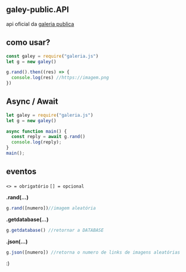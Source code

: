 ## galey-public.API

api oficial da [galeria publica](https://galley.zelferry.repl.co)


## como usar?

```js
const galey = require("galeria.js")
let g = new galey()

g.rand().then((res) => {
  console.log(res) //https://imagem.png
})
```

## Async / Await

```js
let galey = require("galeria.js")
let g = new galey()

async function main() {
  const reply = await g.rand()
  console.log(reply);
}
main();
```

## eventos
`<> = obrigatório`
`[] = opcional`

**.rand(...)**
```js
g.rand([numero])//imagem aleatória
```

**.getdatabase(...)**
```js
g.getdatabase() //retornar a DATABASE
```

**.json(...)**
```js
g.json([numero]) //retorna o numero de links de imagens aleatórias
```

:)
